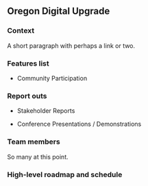 ## Oregon Digital Upgrade 

### Context 
A short paragraph with perhaps a [link](http://oregondigital.org) or two.

### Features list
- Community Participation

### Report outs
- Stakeholder Reports

- Conference Presentations / Demonstrations

### Team members
So many at this point.

### High-level roadmap and schedule



<!--- ## Welcome to GitHub Pages

You can use the [editor on GitHub](https://github.com/OregonDigital/odcomm/edit/master/README.md) to maintain and preview the content for your website in Markdown files.

Whenever you commit to this repository, GitHub Pages will run [Jekyll](https://jekyllrb.com/) to rebuild the pages in your site, from the content in your Markdown files.

### Markdown

Markdown is a lightweight and easy-to-use syntax for styling your writing. It includes conventions for

```markdown
Syntax highlighted code block

# Header 1
## Header 2
### Header 3

- Bulleted
- List

1. Numbered
2. List

**Bold** and _Italic_ and `Code` text

[Link](url) and ![Image](src)
```

For more details see [GitHub Flavored Markdown](https://guides.github.com/features/mastering-markdown/).

### Jekyll Themes

Your Pages site will use the layout and styles from the Jekyll theme you have selected in your [repository settings](https://github.com/OregonDigital/odcomm/settings). The name of this theme is saved in the Jekyll `_config.yml` configuration file.

### Support or Contact

Having trouble with Pages? Check out our [documentation](https://help.github.com/categories/github-pages-basics/) or [contact support](https://github.com/contact) and we’ll help you sort it out.
--->

<style type='text/css'>
a { text-decoration: none; }
a:hover { text-decoration: underline; }
  .footer {display:none;}
</style>
